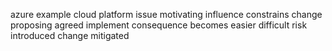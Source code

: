azure example cloud platform issue motivating influence constrains change proposing agreed implement consequence becomes easier difficult risk introduced change mitigated